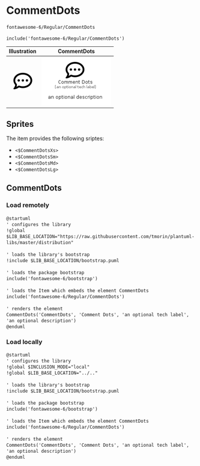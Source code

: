 # CommentDots


```text
fontawesome-6/Regular/CommentDots
```

```text
include('fontawesome-6/Regular/CommentDots')
```



| Illustration | CommentDots |
| :---: | :---: |
| ![illustration for Illustration](../../fontawesome-6/Regular/CommentDots.png) | ![illustration for CommentDots](../../fontawesome-6/Regular/CommentDots.Local.png) |



## Sprites
The item provides the following sriptes:

- `<$CommentDotsXs>`
- `<$CommentDotsSm>`
- `<$CommentDotsMd>`
- `<$CommentDotsLg>`





## CommentDots

### Load remotely
```plantuml
@startuml
' configures the library
!global $LIB_BASE_LOCATION="https://raw.githubusercontent.com/tmorin/plantuml-libs/master/distribution"

' loads the library's bootstrap
!include $LIB_BASE_LOCATION/bootstrap.puml

' loads the package bootstrap
include('fontawesome-6/bootstrap')

' loads the Item which embeds the element CommentDots
include('fontawesome-6/Regular/CommentDots')

' renders the element
CommentDots('CommentDots', 'Comment Dots', 'an optional tech label', 'an optional description')
@enduml
```

### Load locally
```plantuml
@startuml
' configures the library
!global $INCLUSION_MODE="local"
!global $LIB_BASE_LOCATION="../.."

' loads the library's bootstrap
!include $LIB_BASE_LOCATION/bootstrap.puml

' loads the package bootstrap
include('fontawesome-6/bootstrap')

' loads the Item which embeds the element CommentDots
include('fontawesome-6/Regular/CommentDots')

' renders the element
CommentDots('CommentDots', 'Comment Dots', 'an optional tech label', 'an optional description')
@enduml
```

